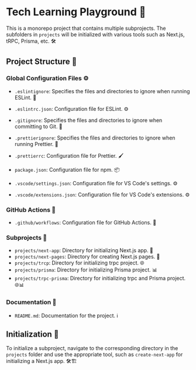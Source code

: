 # Tech Learning Playground 🚀

This is a monorepo project that contains multiple subprojects. The subfolders in `projects` will be initialized with various tools such as Next.js, tRPC, Prisma, etc. 🛠️

## Project Structure 📁

### Global Configuration Files ⚙️

- `.eslintignore`: Specifies the files and directories to ignore when running ESLint. 🚫
- `.eslintrc.json`: Configuration file for ESLint. ⚙️
- `.gitignore`: Specifies the files and directories to ignore when committing to Git. 🙈
- `.prettierignore`: Specifies the files and directories to ignore when running Prettier. 🧹
- `.prettierrc`: Configuration file for Prettier. 🖌️

- `package.json`: Configuration file for npm. 📦
- `.vscode/settings.json`: Configuration file for VS Code's settings. ⚙️
- `.vscode/extensions.json`: Configuration file for VS Code's extensions. ⚙️

### GitHub Actions 🚀

- `.github/workflows`: Configuration file for GitHub Actions. 🤖

### Subprojects 📂

- `projects/next-app`: Directory for initializing Next.js app. 🚀
- `projects/next-pages`: Directory for creating Next.js pages. 📄
- `projects/trcp`: Directory for initializing trpc project. 🌐
- `projects/prisma`: Directory for initializing Prisma project. 📊
- `projects/trpc-prisma`: Directory for initializing trpc and Prisma project. 🌐📊

### Documentation 📖

- `README.md`: Documentation for the project. ℹ️

## Initialization 🚀

To initialize a subproject, navigate to the corresponding directory in the `projects` folder and use the appropriate tool, such as `create-next-app` for initializing a Next.js app. 🛠️🏗️
